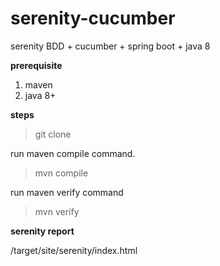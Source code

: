 # serenity-cucumber
 serenity BDD + cucumber + spring boot + java 8
 
 **prerequisite**
 1. maven
 2. java 8+
 
 **steps**
 >git clone 
 
 run maven compile command.
 >mvn compile
 
 run maven verify command
 >mvn verify
 
 **serenity report**
 
 /target/site/serenity/index.html
